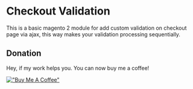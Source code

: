 # Checkout Validation
This is a basic magento 2 module for add custom validation on checkout page via ajax, this way makes your validation processing sequentially.


## Donation
Hey, if my work helps you. You can now buy me a coffee! 

[!["Buy Me A Coffee"](https://www.buymeacoffee.com/assets/img/custom_images/orange_img.png)](https://www.buymeacoffee.com/areoid)
